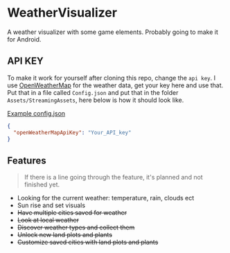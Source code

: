 # WeatherVisualizer
A weather visualizer with some game elements. Probably going to make it for Android.

## API KEY
To make it work for yourself after cloning this repo, change the `api key`. I use [OpenWeatherMap](https://openweathermap.org/) for the weather data, get your key here and use that. Put that in a file called `Config.json` and put that in the folder `Assets/StreamingAssets`, here below is how it should look like.

[Example config.json](Assets/StreamingAssets/ExampleConfig.json)
````json
{
  "openWeatherMapApiKey": "Your_API_key"
}
````

## Features
> If there is a line going through the feature, it's planned and not finished yet.

* Looking for the current weather: temperature, rain, clouds ect
* Sun rise and set visuals
* ~~Have multiple cities saved for weather~~
* ~~Look at local weather~~
* ~~Discover weather types and collect them~~
* ~~Unlock new land plots and plants~~
* ~~Customize saved cities with land plots and plants~~
